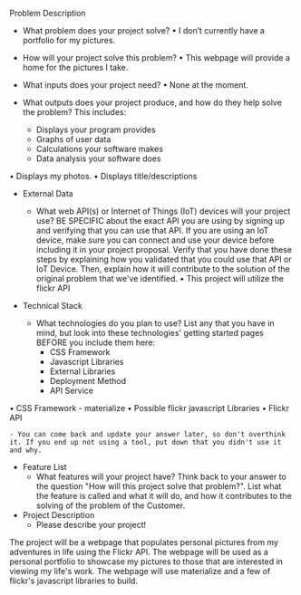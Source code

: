 Problem Description
- What problem does your project solve?
•	I don’t currently have a portfolio for my pictures. 
- How will your project solve this problem?
•	This webpage will provide a home for the pictures I take.

- What inputs does your project need?
•	None at the moment.
- What outputs does your project produce, and how do they help solve the problem? This includes:
    - Displays your program provides
    - Graphs of user data
    - Calculations your software makes
    - Data analysis your software does

•	Displays my photos.
•	Displays title/descriptions


- External Data
    - What web API(s) or Internet of Things (IoT) devices will your project use? BE SPECIFIC about the exact API you are using by signing up and verifying that you can use that API. If you are using an IoT device, make sure you can connect and use your device before including it in your project proposal. Verify that you have done these steps by explaining how you validated that you could use that API or IoT Device. Then, explain how it will contribute to the solution of the original problem that we've identified.
•	This project will utilize the flickr API



- Technical Stack
    - What technologies do you plan to use? List any that you have in mind, but look into these technologies' getting started pages BEFORE you include them here:
        - CSS Framework
        - Javascript Libraries
        - External Libraries
        - Deployment Method
        - API Service

•	CSS Framework - materialize
•	Possible flickr javascript Libraries
•	Flickr API

    - You can come back and update your answer later, so don't overthink it. If you end up not using a tool, put down that you didn't use it and why.
- Feature List
    - What features will your project have? Think back to your answer to the question "How will this project solve that problem?". List what the feature is called and what it will do, and how it contributes to the solving of the problem of the Customer.
- Project Description
    - Please describe your project!


The project will be a webpage that populates personal pictures from my adventures in life using the Flickr API. The webpage will be used as a personal portfolio to showcase my pictures to those that are interested in viewing my life's work. The webpage will use materialize and a few of flickr's javascript libraries to build.


